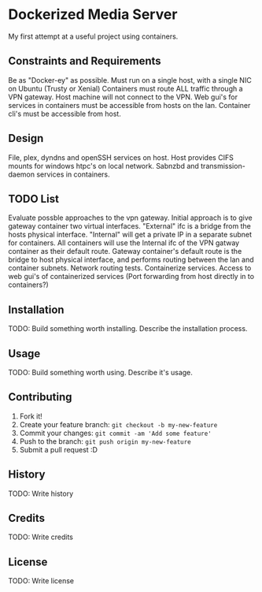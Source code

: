 # Dockerized Media Server

My first attempt at a useful project using containers.

## Constraints and Requirements
Be as "Docker-ey" as possible.
Must run on a single host, with a single NIC on Ubuntu (Trusty or Xenial)
Containers must route ALL traffic through a VPN gateway.
Host machine will not connect to the VPN.
Web gui's for services in containers must be accessible from hosts on the lan.
Container cli's must be accessible from host.

## Design
File, plex, dyndns and openSSH services on host.
Host provides CIFS mounts for windows htpc's on local network.
Sabnzbd and transmission-daemon services in containers.


## TODO List
Evaluate possble approaches to the vpn gateway.
Initial approach is to give gateway container two virtual interfaces.
"External" ifc is a bridge from the hosts physical interface. "Internal" will
get a private IP in a separate subnet for containers.
All containers will use the Internal ifc of the VPN gatway container as
their default route. Gateway container's default route is the bridge to host
physical interface, and performs routing between the lan and container subnets.
Network routing tests.
Containerize services.
Access to web gui's of containerized services (Port forwarding from host
directly in to containers?)


## Installation

TODO: Build something worth installing. Describe the installation process.

## Usage

TODO: Build something worth using. Describe it's usage.

## Contributing

1. Fork it!
2. Create your feature branch: `git checkout -b my-new-feature`
3. Commit your changes: `git commit -am 'Add some feature'`
4. Push to the branch: `git push origin my-new-feature`
5. Submit a pull request :D

## History

TODO: Write history

## Credits

TODO: Write credits

## License

TODO: Write license
